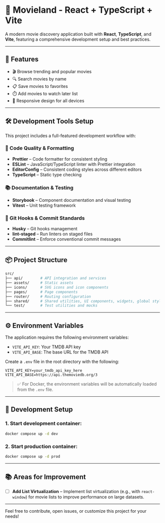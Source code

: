 # 🎥 Movieland - React + TypeScript + Vite

A modern movie discovery application built with **React**, **TypeScript**, and **Vite**, featuring a comprehensive development setup and best practices.

---

## 🌟 Features

- 🎬 Browse trending and popular movies
- 🔍 Search movies by name
- 📋 Save movies to favorites
- ⏱️ Add movies to watch later list
- 📱 Responsive design for all devices

---

## 🛠️ Development Tools Setup

This project includes a full-featured development workflow with:

### 🎨 Code Quality & Formatting

- **Prettier** – Code formatter for consistent styling
- **ESLint** – JavaScript/TypeScript linter with Prettier integration
- **EditorConfig** – Consistent coding styles across different editors
- **TypeScript** – Static type checking

### 📚 Documentation & Testing

- **Storybook** – Component documentation and visual testing
- **Vitest** – Unit testing framework

### 🔧 Git Hooks & Commit Standards

- **Husky** – Git hooks management
- **lint-staged** – Run linters on staged files
- **Commitlint** – Enforce conventional commit messages

---

## 📦 Project Structure

```bash
src/
├── api/        # API integration and services
├── assets/     # Static assets
├── icons/      # SVG icons and icon components
├── pages/      # Page components
├── router/     # Routing configuration
├── shared/     # Shared utilities, UI components, widgets, global styles, and theme
└── test/       # Test utilities and mocks
```

---

## ⚙️ Environment Variables

The application requires the following environment variables:

- `VITE_API_KEY`: Your TMDB API key
- `VITE_API_BASE`: The base URL for the TMDB API

Create a `.env` file in the root directory with the following:

```env
VITE_API_KEY=your_tmdb_api_key_here
VITE_API_BASE=https://api.themoviedb.org/3
```

> ✅ For Docker, the environment variables will be automatically loaded from the `.env` file.

---

## 🚀 Development Setup

### 1. Start development container:

```bash
docker compose up -d dev
```

### 2. Start production container:

```bash
docker compose up -d prod
```

---

## 📚 Areas for Improvement

- [ ] **Add List Virtualization** – Implement list virtualization (e.g., with `react-window`) for movie lists to improve performance on large datasets.

---

Feel free to contribute, open issues, or customize this project for your needs!
